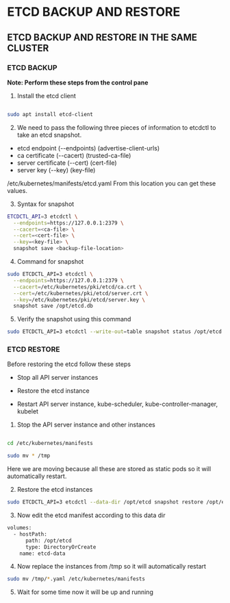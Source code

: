 # ETCD BACKUP AND RESTORE

## ETCD BACKUP AND RESTORE IN THE SAME CLUSTER

### ETCD BACKUP

**Note: Perform these steps from the control pane**


1. Install the etcd client 

```bash

sudo apt install etcd-client

```

2. We need to pass the following three pieces of information to etcdctl to take an etcd snapshot.

- etcd endpoint (--endpoints) (advertise-client-urls)
- ca certificate (--cacert) (trusted-ca-file)
- server certificate (--cert) (cert-file)
- server key (--key)  (key-file)

/etc/kubernetes/manifests/etcd.yaml From this location you can get these values.

3. Syntax for snapshot

```bash
ETCDCTL_API=3 etcdctl \
  --endpoints=https://127.0.0.1:2379 \
  --cacert=<ca-file> \
  --cert=<cert-file> \
  --key=<key-file> \
  snapshot save <backup-file-location>
```

4. Command for snapshot

```bash
sudo ETCDCTL_API=3 etcdctl \
  --endpoints=https://127.0.0.1:2379 \
  --cacert=/etc/kubernetes/pki/etcd/ca.crt \
  --cert=/etc/kubernetes/pki/etcd/server.crt \
  --key=/etc/kubernetes/pki/etcd/server.key \
  snapshot save /opt/etcd.db
```

5. Verify the snapshot using this command

```bash
sudo ETCDCTL_API=3 etcdctl --write-out=table snapshot status /opt/etcd.db
```

### ETCD RESTORE

Before restoring the etcd follow these steps

- Stop all API server instances

- Restore the etcd instance

- Restart API server instance, kube-scheduler, kube-controller-manager, kubelet

1. Stop the API server instance and other instances

```bash

cd /etc/kubernetes/manifests

sudo mv * /tmp

```

Here we are moving because all these are stored as static pods so it will automatically restart.

2. Restore the etcd instances

```bash
sudo ETCDCTL_API=3 etcdctl --data-dir /opt/etcd snapshot restore /opt/etcd.db

```

3. Now edit the etcd manifest according to this data dir

```bash
volumes:
  - hostPath:
      path: /opt/etcd
      type: DirectoryOrCreate
    name: etcd-data
```

4. Now replace the instances from /tmp so it will automatically restart

```bash
sudo mv /tmp/*.yaml /etc/kubernetes/manifests
```

5. Wait for some time now it will be up and running 